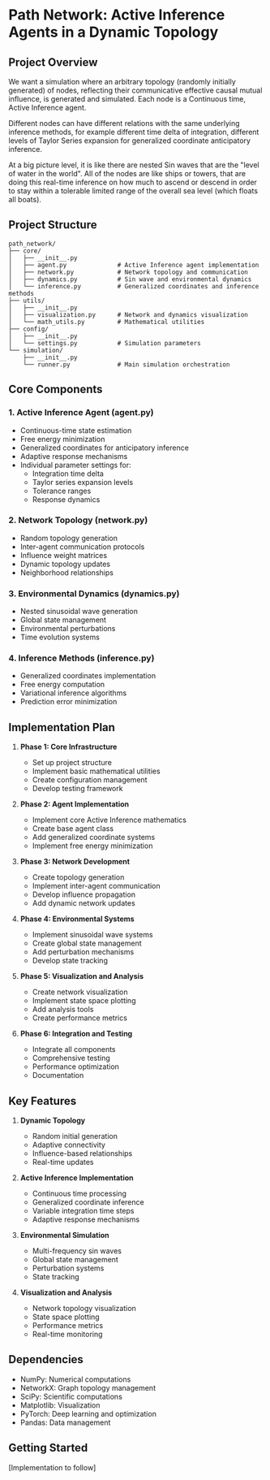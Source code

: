 # Path Network: Active Inference Agents in a Dynamic Topology

## Project Overview
We want a simulation where an arbitrary topology (randomly initially generated) of nodes, reflecting their communicative effective causal mutual influence, is generated and simulated. Each node is a Continuous time, Active Inference agent.

Different nodes can have different relations with the same underlying inference methods, for example different time delta of integration, different levels of Taylor Series expansion for generalized coordinate anticipatory inference.

At a big picture level, it is like there are nested Sin waves that are the "level of water in the world". All of the nodes are like ships or towers, that are doing this real-time inference on how much to ascend or descend in order to stay within a tolerable limited range of the overall sea level (which floats all boats).

## Project Structure

```
path_network/
├── core/
│   ├── __init__.py
│   ├── agent.py              # Active Inference agent implementation
│   ├── network.py            # Network topology and communication
│   ├── dynamics.py           # Sin wave and environmental dynamics
│   └── inference.py          # Generalized coordinates and inference methods
├── utils/
│   ├── __init__.py
│   ├── visualization.py      # Network and dynamics visualization
│   └── math_utils.py         # Mathematical utilities
├── config/
│   ├── __init__.py
│   └── settings.py           # Simulation parameters
└── simulation/
    ├── __init__.py
    └── runner.py             # Main simulation orchestration
```

## Core Components

### 1. Active Inference Agent (agent.py)
- Continuous-time state estimation
- Free energy minimization
- Generalized coordinates for anticipatory inference
- Adaptive response mechanisms
- Individual parameter settings for:
  - Integration time delta
  - Taylor series expansion levels
  - Tolerance ranges
  - Response dynamics

### 2. Network Topology (network.py)
- Random topology generation
- Inter-agent communication protocols
- Influence weight matrices
- Dynamic topology updates
- Neighborhood relationships

### 3. Environmental Dynamics (dynamics.py)
- Nested sinusoidal wave generation
- Global state management
- Environmental perturbations
- Time evolution systems

### 4. Inference Methods (inference.py)
- Generalized coordinates implementation
- Free energy computation
- Variational inference algorithms
- Prediction error minimization

## Implementation Plan

1. **Phase 1: Core Infrastructure**
   - Set up project structure
   - Implement basic mathematical utilities
   - Create configuration management
   - Develop testing framework

2. **Phase 2: Agent Implementation**
   - Implement core Active Inference mathematics
   - Create base agent class
   - Add generalized coordinate systems
   - Implement free energy minimization

3. **Phase 3: Network Development**
   - Create topology generation
   - Implement inter-agent communication
   - Develop influence propagation
   - Add dynamic network updates

4. **Phase 4: Environmental Systems**
   - Implement sinusoidal wave systems
   - Create global state management
   - Add perturbation mechanisms
   - Develop state tracking

5. **Phase 5: Visualization and Analysis**
   - Create network visualization
   - Implement state space plotting
   - Add analysis tools
   - Create performance metrics

6. **Phase 6: Integration and Testing**
   - Integrate all components
   - Comprehensive testing
   - Performance optimization
   - Documentation

## Key Features

1. **Dynamic Topology**
   - Random initial generation
   - Adaptive connectivity
   - Influence-based relationships
   - Real-time updates

2. **Active Inference Implementation**
   - Continuous time processing
   - Generalized coordinate inference
   - Variable integration time steps
   - Adaptive response mechanisms

3. **Environmental Simulation**
   - Multi-frequency sin waves
   - Global state management
   - Perturbation systems
   - State tracking

4. **Visualization and Analysis**
   - Network topology visualization
   - State space plotting
   - Performance metrics
   - Real-time monitoring

## Dependencies
- NumPy: Numerical computations
- NetworkX: Graph topology management
- SciPy: Scientific computations
- Matplotlib: Visualization
- PyTorch: Deep learning and optimization
- Pandas: Data management

## Getting Started
[Implementation to follow] 